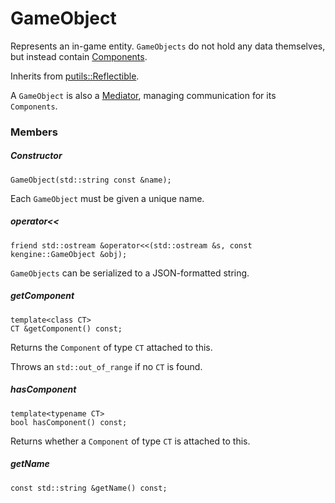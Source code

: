 # GameObject

Represents an in-game entity. `GameObjects` do not hold any data themselves, but instead contain [Components](Component.md).

Inherits from [putils::Reflectible](../../putils/reflection/Reflectible.md).

A `GameObject` is also a [Mediator](putils/mediator/README.md), managing communication for its `Components`.

### Members

##### Constructor

```
GameObject(std::string const &name);
```

Each `GameObject` must be given a unique name.

##### operator<<

```
friend std::ostream &operator<<(std::ostream &s, const kengine::GameObject &obj);
```

`GameObjects` can be serialized to a JSON-formatted string.

##### getComponent

```
template<class CT>
CT &getComponent() const;
```

Returns the `Component` of type `CT` attached to this.

Throws an `std::out_of_range` if no `CT` is found.

##### hasComponent

```
template<typename CT>
bool hasComponent() const;
```

Returns whether a `Component` of type `CT` is attached to this.

##### getName

```
const std::string &getName() const;
```
